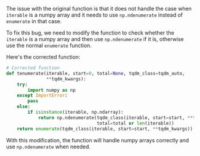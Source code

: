 The issue with the original function is that it does not handle the case when `iterable` is a numpy array and it needs to use `np.ndenumerate` instead of `enumerate` in that case.

To fix this bug, we need to modify the function to check whether the `iterable` is a numpy array and then use `np.ndenumerate` if it is, otherwise use the normal `enumerate` function.

Here's the corrected function:

```python
# Corrected function
def tenumerate(iterable, start=0, total=None, tqdm_class=tqdm_auto,
               **tqdm_kwargs):
    try:
        import numpy as np
    except ImportError:
        pass
    else:
        if isinstance(iterable, np.ndarray):
            return np.ndenumerate(tqdm_class(iterable, start=start, **tqdm_kwargs),
                                  total=total or len(iterable))
    return enumerate(tqdm_class(iterable, start=start, **tqdm_kwargs))
```

With this modification, the function will handle numpy arrays correctly and use `np.ndenumerate` when needed.